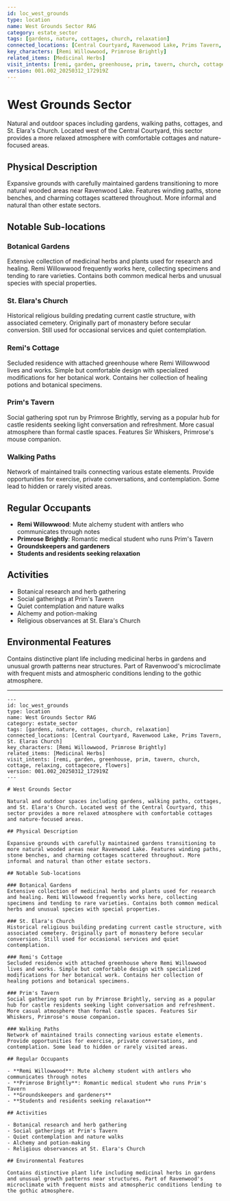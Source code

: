 ```yaml
---
id: loc_west_grounds
type: location
name: West Grounds Sector RAG
category: estate_sector
tags: [gardens, nature, cottages, church, relaxation]
connected_locations: [Central Courtyard, Ravenwood Lake, Prims Tavern, St. Elaras Church]
key_characters: [Remi Willowwood, Primrose Brightly]
related_items: [Medicinal Herbs]
visit_intents: [remi, garden, greenhouse, prim, tavern, church, cottage, relaxing, cottagecore, flowers]
version: 001.002_20250312_172919Z
---
```


# West Grounds Sector

Natural and outdoor spaces including gardens, walking paths, cottages, and St. Elara's Church. Located west of the Central Courtyard, this sector provides a more relaxed atmosphere with comfortable cottages and nature-focused areas.

## Physical Description

Expansive grounds with carefully maintained gardens transitioning to more natural wooded areas near Ravenwood Lake. Features winding paths, stone benches, and charming cottages scattered throughout. More informal and natural than other estate sectors.

## Notable Sub-locations

### Botanical Gardens
Extensive collection of medicinal herbs and plants used for research and healing. Remi Willowwood frequently works here, collecting specimens and tending to rare varieties. Contains both common medical herbs and unusual species with special properties.

### St. Elara's Church
Historical religious building predating current castle structure, with associated cemetery. Originally part of monastery before secular conversion. Still used for occasional services and quiet contemplation.

### Remi's Cottage
Secluded residence with attached greenhouse where Remi Willowwood lives and works. Simple but comfortable design with specialized modifications for her botanical work. Contains her collection of healing potions and botanical specimens.

### Prim's Tavern
Social gathering spot run by Primrose Brightly, serving as a popular hub for castle residents seeking light conversation and refreshment. More casual atmosphere than formal castle spaces. Features Sir Whiskers, Primrose's mouse companion.

### Walking Paths
Network of maintained trails connecting various estate elements. Provide opportunities for exercise, private conversations, and contemplation. Some lead to hidden or rarely visited areas.

## Regular Occupants

- **Remi Willowwood**: Mute alchemy student with antlers who communicates through notes
- **Primrose Brightly**: Romantic medical student who runs Prim's Tavern
- **Groundskeepers and gardeners**
- **Students and residents seeking relaxation**

## Activities

- Botanical research and herb gathering
- Social gatherings at Prim's Tavern
- Quiet contemplation and nature walks
- Alchemy and potion-making
- Religious observances at St. Elara's Church

## Environmental Features

Contains distinctive plant life including medicinal herbs in gardens and unusual growth patterns near structures. Part of Ravenwood's microclimate with frequent mists and atmospheric conditions lending to the gothic atmosphere.

---

```
---
id: loc_west_grounds
type: location
name: West Grounds Sector RAG
category: estate_sector
tags: [gardens, nature, cottages, church, relaxation]
connected_locations: [Central Courtyard, Ravenwood Lake, Prims Tavern, St. Elaras Church]
key_characters: [Remi Willowwood, Primrose Brightly]
related_items: [Medicinal Herbs]
visit_intents: [remi, garden, greenhouse, prim, tavern, church, cottage, relaxing, cottagecore, flowers]
version: 001.002_20250312_172919Z
---

# West Grounds Sector

Natural and outdoor spaces including gardens, walking paths, cottages, and St. Elara's Church. Located west of the Central Courtyard, this sector provides a more relaxed atmosphere with comfortable cottages and nature-focused areas.

## Physical Description

Expansive grounds with carefully maintained gardens transitioning to more natural wooded areas near Ravenwood Lake. Features winding paths, stone benches, and charming cottages scattered throughout. More informal and natural than other estate sectors.

## Notable Sub-locations

### Botanical Gardens
Extensive collection of medicinal herbs and plants used for research and healing. Remi Willowwood frequently works here, collecting specimens and tending to rare varieties. Contains both common medical herbs and unusual species with special properties.

### St. Elara's Church
Historical religious building predating current castle structure, with associated cemetery. Originally part of monastery before secular conversion. Still used for occasional services and quiet contemplation.

### Remi's Cottage
Secluded residence with attached greenhouse where Remi Willowwood lives and works. Simple but comfortable design with specialized modifications for her botanical work. Contains her collection of healing potions and botanical specimens.

### Prim's Tavern
Social gathering spot run by Primrose Brightly, serving as a popular hub for castle residents seeking light conversation and refreshment. More casual atmosphere than formal castle spaces. Features Sir Whiskers, Primrose's mouse companion.

### Walking Paths
Network of maintained trails connecting various estate elements. Provide opportunities for exercise, private conversations, and contemplation. Some lead to hidden or rarely visited areas.

## Regular Occupants

- **Remi Willowwood**: Mute alchemy student with antlers who communicates through notes
- **Primrose Brightly**: Romantic medical student who runs Prim's Tavern
- **Groundskeepers and gardeners**
- **Students and residents seeking relaxation**

## Activities

- Botanical research and herb gathering
- Social gatherings at Prim's Tavern
- Quiet contemplation and nature walks
- Alchemy and potion-making
- Religious observances at St. Elara's Church

## Environmental Features

Contains distinctive plant life including medicinal herbs in gardens and unusual growth patterns near structures. Part of Ravenwood's microclimate with frequent mists and atmospheric conditions lending to the gothic atmosphere.
```